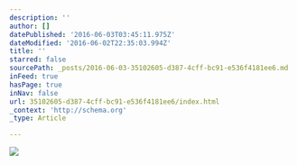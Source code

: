 ```yaml
---
description: ''
author: []
datePublished: '2016-06-03T03:45:11.975Z'
dateModified: '2016-06-02T22:35:03.994Z'
title: ''
starred: false
sourcePath: _posts/2016-06-03-35102605-d387-4cff-bc91-e536f4181ee6.md
inFeed: true
hasPage: true
inNav: false
url: 35102605-d387-4cff-bc91-e536f4181ee6/index.html
_context: 'http://schema.org'
_type: Article

---
```

![](https://the-grid-user-content.s3-us-west-2.amazonaws.com/e50a1af7-ed35-491b-b987-76f643a190b8.jpg)